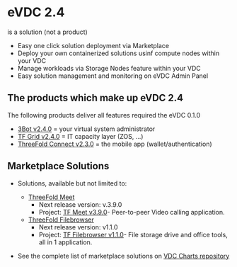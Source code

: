 # eVDC 2.4

is a solution (not a product)

- Easy one click solution deployment via Marketplace
- Deploy your own containerized solutions usinf compute nodes within your VDC
- Manage workloads via Storage Nodes feature within your VDC
- Easy solution management and monitoring on eVDC Admin Panel

## The products which make up eVDC 2.4

The following products deliver all features required the eVDC 0.1.0

- [3Bot v2.4.0](https://github.com/threefoldtech/home/blob/master/products/3bot2.4.md) = your virtual system administrator
- [TF Grid v2.4.0](https://github.com/threefoldtech/home/blob/master/products/tfgrid2.4.md) = IT capacity layer (ZOS, ...)
- [ThreeFold Connect v2.3.0](https://github.com/threefoldtech/home/blob/master/products/threefoldconnect2.3.md) = the mobile app (wallet/authentication)

## Marketplace Solutions

 - Solutions, available but not limited to:
 
    - [ThreeFold Meet](https://github.com/crystaluniverse/crystalmeet_frontend)
      - Next release version: v.3.9.0
      - Project: [TF Meet v3.9.0](https://github.com/orgs/crystaluniverse/projects/1)- Peer-to-peer Video calling application.
    - [ThreeFold Filebrowser](https://github.com/crystaluniverse/crystal_filebrowser)
      - Next release version: v1.1.0
      - Project: [TF Filebrowser v1.1.0](https://github.com/crystaluniverse/crystal_filebrowser/projects/1)- File storage drive and office tools, all in 1 application.
      
- See the complete list of marketplace solutions on [VDC Charts repository](https://github.com/threefoldtech/vdc-solutions-charts)




